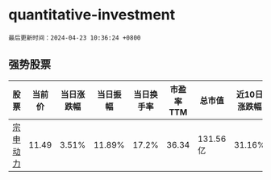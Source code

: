 # quantitative-investment

`最后更新时间：2024-04-23 10:36:24 +0800`

## 强势股票

|股票|当前价|当日涨跌幅|当日振幅|当日换手率|市盈率TTM|总市值|近10日涨跌幅|
|----|----|----|----|----|----|----|----|
|[宗申动力](https://xueqiu.com/S/SZ001696)|11.49|3.51%|11.89%|17.2%|36.34|131.56亿|31.16%|
